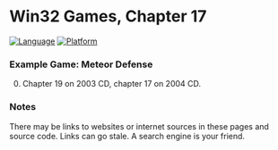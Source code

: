 # Win32 Games, Chapter 17
[![Language](https://img.shields.io/badge/Language%20-C++-blue.svg)](https://github.com/GeorgePimpleton/Win32-games/)
[![Platform](https://img.shields.io/badge/Platform%20-Win32-blue.svg)](https://github.com/GeorgePimpleton/Win32-games/)
### Example Game: Meteor Defense

0. Chapter 19 on 2003 CD, chapter 17 on 2004 CD.

### Notes
There may be links to websites or internet sources in these pages and source code. Links can go stale. A search engine is your friend.
